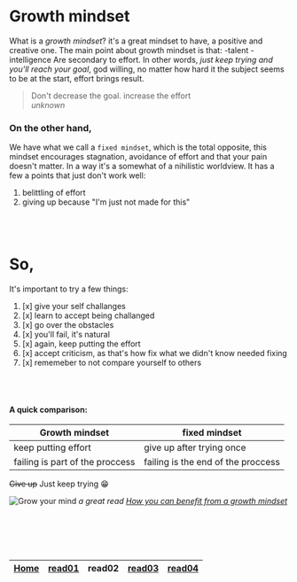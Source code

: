 # Growth mindset
What is a _growth mindset_? it's a great mindset to have, a positive and creative one.
The main point about growth mindset is that: 
-talent
-intelligence 
Are secondary to effort. 
In other words, *just keep trying and you'll reach your goal*, god willing, no matter how hard it the subject seems to be at the start, effort brings result.

>Don't decrease the goal. increase the effort  
>_unknown_
>

### On the other hand,
We have what we call a `fixed mindset`, which is the total opposite, this mindset encourages stagnation, avoidance of effort and that your pain doesn't matter. In a way it's a somewhat of a nihilistic worldview.
It has a few a points that just don't work well:
1. belittling of effort
2. giving up because "I'm just not made for this"

<br/><br/>

# So,
It's important to try a few things:
1. [x]  give your self challanges
2. [x]  learn to accept being challanged
3. [x]  go over the obstacles
4. [x]  you'll fail, it's natural
5. [x]  again, keep putting the effort
6. [x]  accept criticism, as that's how fix what we didn't know needed fixing
7. [x]  rememeber to not compare yourself to others

<br/><br/> 

#### A quick comparison:
|Growth mindset | fixed mindset|
|---------------|--------------|
|keep putting effort | give up after trying once|
|failing is part of the proccess | failing is the end of the proccess|

~~Give up~~ Just keep trying :grin:

![Grow your mind](https://3kllhk1ibq34qk6sp3bhtox1-wpengine.netdna-ssl.com/wp-content/uploads/2015/11/growth-mindset.png)
_a great read [How you can benefit from a growth mindset](url)_


<br/><br/> 
<br/><br/> 

| [Home](https://suhaib-ersan.github.io/reading-notes/) | [read01](https://suhaib-ersan.github.io/reading-notes/read01) | **read02** | [read03](https://suhaib-ersan.github.io/reading-notes/read03) | [read04](https://suhaib-ersan.github.io/reading-notes/read04) |
|-|-|-|-|-|

